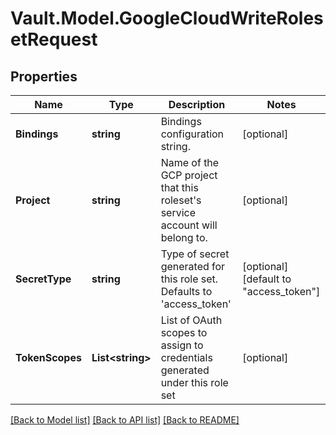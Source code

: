 # Vault.Model.GoogleCloudWriteRolesetRequest

## Properties

Name | Type | Description | Notes
------------ | ------------- | ------------- | -------------
**Bindings** | **string** | Bindings configuration string. | [optional] 
**Project** | **string** | Name of the GCP project that this roleset&#x27;s service account will belong to. | [optional] 
**SecretType** | **string** | Type of secret generated for this role set. Defaults to &#x27;access_token&#x27; | [optional] [default to "access_token"]
**TokenScopes** | **List&lt;string&gt;** | List of OAuth scopes to assign to credentials generated under this role set | [optional] 

[[Back to Model list]](../README.md#documentation-for-models) [[Back to API list]](../README.md#documentation-for-api-endpoints) [[Back to README]](../README.md)

